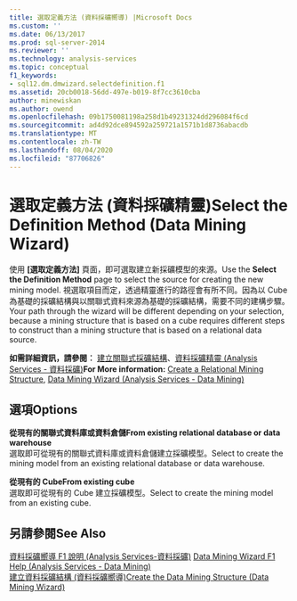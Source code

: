 ```yaml
---
title: 選取定義方法 (資料採礦嚮導) |Microsoft Docs
ms.custom: ''
ms.date: 06/13/2017
ms.prod: sql-server-2014
ms.reviewer: ''
ms.technology: analysis-services
ms.topic: conceptual
f1_keywords:
- sql12.dm.dmwizard.selectdefinition.f1
ms.assetid: 20cb0018-56dd-497e-b019-8f7cc3610cba
author: minewiskan
ms.author: owend
ms.openlocfilehash: 09b1750081198a258d1b49231324dd296084f6cd
ms.sourcegitcommit: ad4d92dce894592a259721a1571b1d8736abacdb
ms.translationtype: MT
ms.contentlocale: zh-TW
ms.lasthandoff: 08/04/2020
ms.locfileid: "87706826"
---
```

# <a name="select-the-definition-method-data-mining-wizard"></a><span data-ttu-id="d23cf-102">選取定義方法 (資料採礦精靈)</span><span class="sxs-lookup"><span data-stu-id="d23cf-102">Select the Definition Method (Data Mining Wizard)</span></span>
  <span data-ttu-id="d23cf-103">使用 **[選取定義方法]** 頁面，即可選取建立新採礦模型的來源。</span><span class="sxs-lookup"><span data-stu-id="d23cf-103">Use the **Select the Definition Method** page to select the source for creating the new mining model.</span></span> <span data-ttu-id="d23cf-104">視選取項目而定，透過精靈進行的路徑會有所不同。因為以 Cube 為基礎的採礦結構與以關聯式資料來源為基礎的採礦結構，需要不同的建構步驟。</span><span class="sxs-lookup"><span data-stu-id="d23cf-104">Your path through the wizard will be different depending on your selection, because a mining structure that is based on a cube requires different steps to construct than a mining structure that is based on a relational data source.</span></span>  
  
 <span data-ttu-id="d23cf-105">**如需詳細資訊，請參閱︰** [建立關聯式採礦結構](data-mining/create-a-relational-mining-structure.md)、[資料採礦精靈 &#40;Analysis Services - 資料採礦&#41;](data-mining/data-mining-wizard-analysis-services-data-mining.md)</span><span class="sxs-lookup"><span data-stu-id="d23cf-105">**For More information:** [Create a Relational Mining Structure](data-mining/create-a-relational-mining-structure.md), [Data Mining Wizard &#40;Analysis Services - Data Mining&#41;](data-mining/data-mining-wizard-analysis-services-data-mining.md)</span></span>  
  
## <a name="options"></a><span data-ttu-id="d23cf-106">選項</span><span class="sxs-lookup"><span data-stu-id="d23cf-106">Options</span></span>  
 <span data-ttu-id="d23cf-107">**從現有的關聯式資料庫或資料倉儲**</span><span class="sxs-lookup"><span data-stu-id="d23cf-107">**From existing relational database or data warehouse**</span></span>  
 <span data-ttu-id="d23cf-108">選取即可從現有的關聯式資料庫或資料倉儲建立採礦模型。</span><span class="sxs-lookup"><span data-stu-id="d23cf-108">Select to create the mining model from an existing relational database or data warehouse.</span></span>  
  
 <span data-ttu-id="d23cf-109">**從現有的 Cube**</span><span class="sxs-lookup"><span data-stu-id="d23cf-109">**From existing cube**</span></span>  
 <span data-ttu-id="d23cf-110">選取即可從現有的 Cube 建立採礦模型。</span><span class="sxs-lookup"><span data-stu-id="d23cf-110">Select to create the mining model from an existing cube.</span></span>  
  
## <a name="see-also"></a><span data-ttu-id="d23cf-111">另請參閱</span><span class="sxs-lookup"><span data-stu-id="d23cf-111">See Also</span></span>  
 <span data-ttu-id="d23cf-112">[資料採礦嚮導 F1 說明 &#40;Analysis Services-資料採礦&#41;](data-mining-wizard-f1-help-analysis-services-data-mining.md) </span><span class="sxs-lookup"><span data-stu-id="d23cf-112">[Data Mining Wizard F1 Help &#40;Analysis Services - Data Mining&#41;](data-mining-wizard-f1-help-analysis-services-data-mining.md) </span></span>  
 [<span data-ttu-id="d23cf-113">建立資料採礦結構 &#40;資料採礦嚮導&#41;</span><span class="sxs-lookup"><span data-stu-id="d23cf-113">Create the Data Mining Structure &#40;Data Mining Wizard&#41;</span></span>](create-the-data-mining-structure-data-mining-wizard.md)  
  
  
